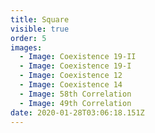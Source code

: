 ```yaml
---
title: Square
visible: true
order: 5
images:
  - Image: Coexistence 19-II
  - Image: Coexistence 19-I
  - Image: Coexistence 12
  - Image: Coexistence 14
  - Image: 58th Correlation
  - Image: 49th Correlation
date: 2020-01-28T03:06:18.151Z
---
```


